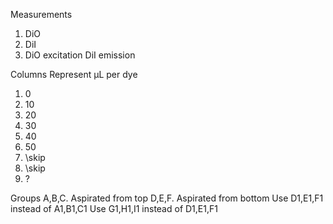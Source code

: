 Measurements
1. DiO
2. DiI
3. DiO excitation DiI emission

Columns
Represent µL per dye
1. 0
2. 10
3. 20
4. 30
5. 40
6. 50
7. \skip
8. \skip
9. ?

Groups
A,B,C. Aspirated from top
D,E,F. Aspirated from bottom
Use D1,E1,F1 instead of A1,B1,C1
Use G1,H1,I1 instead of D1,E1,F1